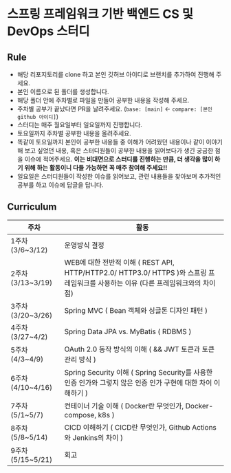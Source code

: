 # 스프링 프레임워크 기반 백엔드 CS 및 DevOps 스터디

## **Rule**

- 해당 리포지토리를 clone 하고 본인 깃허브 아이디로 브랜치를 추가하여 진행해 주세요.
- 본인 이름으로 된 폴더를 생성합니다.
- 해당 폴더 안에 주차별로 파일을 만들어 공부한 내용을 작성해 주세요.
- 주차별 공부가 끝났다면 PR을 날려주세요. (`base: [main]` <- `compare: [본인 github 아이디]`)
- 스터디는 매주 월요일부터 일요일까지 진행합니다.
- 토요일까지 주차별 공부한 내용을 올려주세요. 
- 똑같이 토요일까지 본인이 공부한 내용들 중 이해가 어려웠던 내용이나 같이 이야기해 보고 싶었던 내용, 혹은 스터디원들이 공부한 내용을 읽어보다가 생긴 궁금한 점을 이슈에 적어주세요. 
**이는 비대면으로 스터디를 진행하는 만큼, 더 생각을 많이 하기 위해 하는 활동이니 다들 가능하면 꼭 매주 참여해 주세요!!**
- 일요일은 스터디원들이 작성한 이슈를 읽어보고, 관련 내용들을 찾아보며 추가적인 공부를 하고 이슈에 답글을 답니다.

## **Curriculum**

| 주차 | 활동  |
| --- | --- |
| 1주차 (3/6~3/12) | 운영방식 결정 |
| 2주차 (3/13~3/19) | WEB에 대한 전반적 이해 ( REST API, HTTP/HTTP2.0/ HTTP3.0/ HTTPS )와 스프링 프레임워크를 사용하는 이유 (다른 프레임워크와의 차이점) |
| 3주차 (3/20~3/26) | Spring MVC ( Bean 객체와 싱글톤 디자인 패턴 ) |
| 4주차 (3/27~4/2) | Spring Data JPA vs. MyBatis ( RDBMS ) |
| 5주차 (4/3~4/9) | OAuth 2.0 동작 방식의 이해 ( && JWT 토큰과 토큰 관리 방식 ) |
| 6주차 (4/10~4/16) | Spring Security 이해 ( Spring Security를 사용한 인증 인가와 그렇지 않은 인증 인가 구현에 대한 차이 이해하기 ) |
| 7주차 (5/1~5/7) | 컨테이너 기술 이해 ( Docker란 무엇인가, Docker-compose, k8s ) |
| 8주차 (5/8~5/14) | CICD 이해하기 ( CICD란 무엇인가, Github Actions 와 Jenkins의 차이 ) |
| 9주차 (5/15~5/21) | 회고 |
